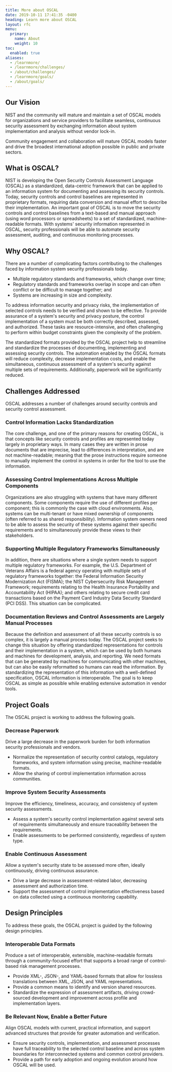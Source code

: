 ```yaml
---
title: More about OSCAL
date: 2019-10-11 17:41:35 -0400
heading: Learn more about OSCAL
layout: rfc
menu:
  primary:
    name: About
    weight: 10
toc:
  enabled: true
aliases:
  - /learnmore/
  - /learnmore/challenges/
  - /about/challenges/
  - /learnmore/goals/
  - /about/goals/
---
```


## Our Vision

NIST and the community will mature and maintain a set of OSCAL models for organizations and service providers to facilitate seamless, continuous security assessment by exchanging information about system implementation and analysis without vendor lock-in. ​

Community engagement and collaboration will mature OSCAL models faster and drive the broadest international adoption possible in public and private sectors.

## What is OSCAL?

NIST is developing the Open Security Controls Assessment Language (OSCAL) as a standardized, data-centric framework that can be applied to an information system for documenting and assessing its security controls. Today, security controls and control baselines are represented in proprietary formats, requiring data conversion and manual effort to describe their implementation. An important goal of OSCAL is to move the security controls and control baselines from a text-based and manual approach (using word processors or spreadsheets) to a set of standardized, machine-readable formats. With systems' security information represented in OSCAL, security professionals will be able to automate security assessment, auditing, and continuous monitoring processes.

<!-- markdownlint-disable MD026 -->
## Why OSCAL?
<!-- markdownlint-enable MD026 -->

There are a number of complicating factors contributing to the challenges faced by information system security professionals today.

* Multiple regulatory standards and frameworks, which change over time;
* Regulatory standards and frameworks overlap in scope and can often conflict or be difficult to manage together; and
* Systems are increasing in size and complexity.

To address information security and privacy risks, the implementation of selected controls needs to be verified and shown to be effective. To provide assurance of a system's security and privacy posture, the control implementation of a system must be both correctly described, assessed, and authorized. These tasks are resource-intensive, and often challenging to perform within budget constraints given the complexity of the problem.

The standardized formats provided by the OSCAL project help to streamline and standardize the processes of documenting, implementing and assessing security controls. The automation enabled by the OSCAL formats will reduce complexity, decrease implementation costs, and enable the simultaneous, continuous assessment of a system's security against multiple sets of requirements. Additionally, paperwork will be significantly reduced.

## Challenges Addressed

OSCAL addresses a number of challenges around security controls and security control assessment.

### Control Information Lacks Standardization

The core challenge, and one of the primary reasons for creating OSCAL, is that concepts like security controls and profiles are represented today largely in proprietary ways. In many cases they are written in prose documents that are imprecise, lead to differences in interpretation, and are not machine-readable; meaning that the prose instructions require someone to manually implement the control in systems in order for the tool to use the information.

### Assessing Control Implementations Across Multiple Components

Organizations are also struggling with systems that have many different components. Some components require the use of different profiles per component; this is commonly the case with cloud environments. Also, systems can be multi-tenant or have mixed ownership of components (often referred to as shared responsibility). Information system owners need to be able to assess the security of these systems against their specific requirements and to simultaneously provide these views to their stakeholders.

### Supporting Multiple Regulatory Frameworks Simultaneously

In addition, there are situations where a single system needs to support multiple regulatory frameworks. For example, the U.S. Department of Veterans Affairs is a federal agency operating with multiple sets of regulatory frameworks together: the Federal Information Security Modernization Act (FISMA); the NIST Cybersecurity Risk Management Framework; requirements relating to the Health Insurance Portability and Accountability Act (HIPAA); and others relating to secure credit card transactions based on the Payment Card Industry Data Security Standard (PCI DSS). This situation can be complicated.

### Documentation Reviews and Control Assessments are Largely Manual Processes

Because the definition and assessment of all these security controls is so complex, it is largely a manual process today. The OSCAL project seeks to change this situation by offering standardized representations for controls and their implementation in a system, which can be used by both humans and machines for development, analysis, and reporting. We need formats that can be generated by machines for communicating with other machines, but can also be easily reformatted so humans can read the information. By standardizing the representation of this information with a well-defined specification, OSCAL information is interoperable. The goal is to keep OSCAL as simple as possible while enabling extensive automation in vendor tools.

## Project Goals

The OSCAL project is working to address the following goals.

### Decrease Paperwork

Drive a large decrease in the paperwork burden for both information security professionals and vendors.

- Normalize the representation of security control catalogs, regulatory frameworks, and system information using precise, machine-readable formats.
- Allow the sharing of control implementation information across communities.

### Improve System Security Assessments

Improve the efficiency, timeliness, accuracy, and consistency of system security assessments.

- Assess a system's security control implementation against several sets of requirements simultaneously and ensure traceability between the requirements.
- Enable assessments to be performed consistently, regardless of system type.

### Enable Continuous Assessment

Allow a system's security state to be assessed more often, ideally continuously, driving continuous assurance.

- Drive a large decrease in assessment-related labor, decreasing assessment and authorization time.
- Support the assessment of control implementation effectiveness based on data collected using a continuous monitoring capability.

## Design Principles

To address these goals, the OSCAL project is guided by the following design principles.

### Interoperable Data Formats

Produce a set of interoperable, extensible, machine-readable formats through a community-focused effort that supports a broad range of control-based risk management processes.

- Provide XML-, JSON-, and YAML-based formats that allow for lossless translations between XML, JSON, and YAML representations.
- Provide a common means to identify and version shared resources.
- Standardize the expression of assessment artifacts, driving crowd-sourced development and improvement across profile and implementation layers.

### Be Relevant Now, Enable a Better Future

Align OSCAL models with current, practical information, and support advanced structures that provide for greater automation and verification.

- Ensure security controls, implementation, and assessment processes have full traceability to the selected control baseline and across system boundaries for interconnected systems and common control providers.
- Provide a path for early adoption and ongoing evolution around how OSCAL will be used.
